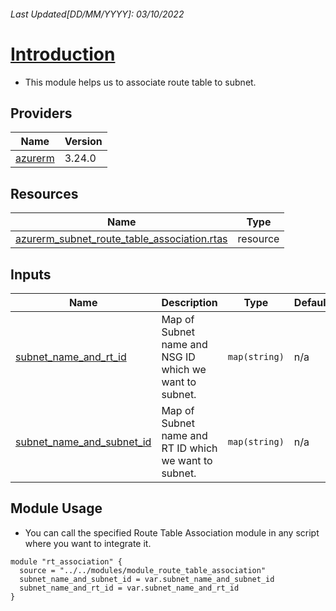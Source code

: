 <!-- BEGIN_TF_DOCS -->
<!-- BEGIN_TF_DOCS -->
###### Last Updated[DD/MM/YYYY]: 03/10/2022
# <u> Introduction </u>
* This module helps us to associate route table to subnet.

## Providers

| Name | Version |
|------|---------|
| <a name="provider_azurerm"></a> [azurerm](#provider\_azurerm) | 3.24.0 |

## Resources

| Name | Type |
|------|------|
| [azurerm_subnet_route_table_association.rtas](https://registry.terraform.io/providers/hashicorp/azurerm/latest/docs/resources/subnet_route_table_association) | resource |

## Inputs

| Name | Description | Type | Default | Required |
|------|-------------|------|---------|:--------:|
| <a name="input_subnet_name_and_rt_id"></a> [subnet\_name\_and\_rt\_id](#input\_subnet\_name\_and\_rt\_id) | Map of Subnet name and NSG ID which we want to subnet. | `map(string)` | n/a | yes |
| <a name="input_subnet_name_and_subnet_id"></a> [subnet\_name\_and\_subnet\_id](#input\_subnet\_name\_and\_subnet\_id) | Map of Subnet name and RT ID which we want to subnet. | `map(string)` | n/a | yes |

## Module Usage 
* You can call the specified Route Table Association module in any script where you want to integrate it.
```
module "rt_association" {
  source = "../../modules/module_route_table_association"
  subnet_name_and_subnet_id = var.subnet_name_and_subnet_id
  subnet_name_and_rt_id = var.subnet_name_and_rt_id
}

```


<!-- END_TF_DOCS -->